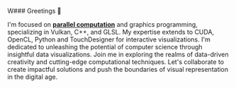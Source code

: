 W### Greetings 👋

I'm focused on [**parallel computation**](https://synergy.cs.vt.edu/pubs/papers/feng-icpe12-opencl-13-dwarfs.pdf) and graphics programming, specializing in Vulkan, C++, and GLSL. My expertise extends to CUDA, OpenCL, Python and TouchDesigner for interactive visualizations. I'm dedicated to unleashing the potential of computer science through insightful data visualizations. Join me in exploring the realms of data-driven creativity and cutting-edge computational techniques. Let's collaborate to create impactful solutions and push the boundaries of visual representation in the digital age.

<!--
**CorrelateVisuals/CorrelateVisuals** is a ✨ _special_ ✨ repository because its `README.md` (this file) appears on your GitHub profile.

Here are some ideas to get you started:

- 🔭 I’m currently working on ...
- 🌱 I’m currently learning ...
- 👯 I’m looking to collaborate on ...
- 🤔 I’m looking for help with ...
- 💬 Ask me about ...
- 📫 How to reach me: ...
- 😄 Pronouns: ...
- ⚡ Fun fact: ...
-->

